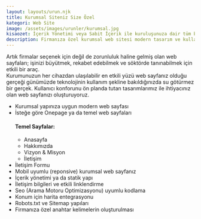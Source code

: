 ```yaml
---
layout: layouts/urun.njk
title: Kurumsal Siteniz Size Özel
kategori: Web Site
image: /assets/images/urunler/kurumsal.jpg
kisaozet: İçerik Yönetimi veya Sabit İçerik ile kuruluşunuza dair tüm bilgiler artık hedef kitlenizde.
description: Firmanıza özel kurumsal web sitesi modern tasarım ve kullanıcı dostu arayüz ile kıta yazılımda.
---
```


Artık firmalar seçenek için değil de zorunluluk haline gelmiş olan web sayfaları; işinizi büyütmek, rekabet edebilmek ve söktörde tanınabilmek için etkili bir araç.<br>
Kurumunuzun her cihazdan ulaşılabilir en etkili yüzü web sayfanız olduğu gerçeği günümüzde teknolojinin kullanım şekline bakıldığınızda su götürmez bir gerçek. Kullanıcı konforunu ön planda tutan tasarımlarımız ile ihtiyacınız olan web sayfanızı oluşturuyoruz.

<ul>
    <li>Kurumsal yapınıza uygun modern web sayfası</li>
    <li>İsteğe göre Onepage ya da temel web sayfaları<br>
    <h4>Temel Sayfalar:</h4>
        <ul>
            <li>Anasayfa</li>
            <li>Hakkımızda</li>
            <li>Vizyon & Misyon</li>
            <li>İletişim</li>
        </ul>
    </li>
    <li>İletişim Formu</li>
    <li>Mobil uyumlu (reponsive) kurumsal web sayfanız</li>
    <li>İçerik yönetimi ya da statik yapı</li>
    <li>İletişim bilgileri ve etkili linklendirme </li>
    <li>Seo (Arama Motoru Optimizasyonu) uyumlu kodlama</li>
    <li>Konum için harita entegrasyonu</li>
    <li>Robots.txt ve Sitemap yapıları</li>
    <li>Firmanıza özel anahtar kelimelerin oluşturulması</li>
</ul>
